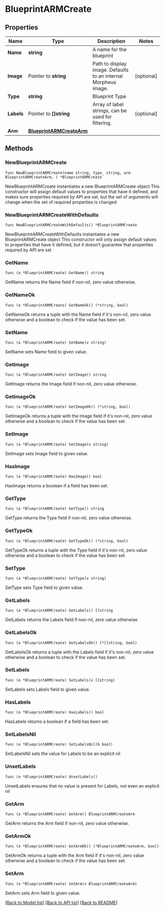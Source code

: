 # BlueprintARMCreate

## Properties

Name | Type | Description | Notes
------------ | ------------- | ------------- | -------------
**Name** | **string** | A name for the blueprint | 
**Image** | Pointer to **string** | Path to display image. Defaults to an internal Morpheus image. | [optional] 
**Type** | **string** | Blueprint Type | 
**Labels** | Pointer to **[]string** | Array of label strings, can be used for filtering. | [optional] 
**Arm** | [**BlueprintARMCreateArm**](blueprintARMCreate_arm.md) |  | 

## Methods

### NewBlueprintARMCreate

`func NewBlueprintARMCreate(name string, type_ string, arm BlueprintARMCreateArm, ) *BlueprintARMCreate`

NewBlueprintARMCreate instantiates a new BlueprintARMCreate object
This constructor will assign default values to properties that have it defined,
and makes sure properties required by API are set, but the set of arguments
will change when the set of required properties is changed

### NewBlueprintARMCreateWithDefaults

`func NewBlueprintARMCreateWithDefaults() *BlueprintARMCreate`

NewBlueprintARMCreateWithDefaults instantiates a new BlueprintARMCreate object
This constructor will only assign default values to properties that have it defined,
but it doesn't guarantee that properties required by API are set

### GetName

`func (o *BlueprintARMCreate) GetName() string`

GetName returns the Name field if non-nil, zero value otherwise.

### GetNameOk

`func (o *BlueprintARMCreate) GetNameOk() (*string, bool)`

GetNameOk returns a tuple with the Name field if it's non-nil, zero value otherwise
and a boolean to check if the value has been set.

### SetName

`func (o *BlueprintARMCreate) SetName(v string)`

SetName sets Name field to given value.


### GetImage

`func (o *BlueprintARMCreate) GetImage() string`

GetImage returns the Image field if non-nil, zero value otherwise.

### GetImageOk

`func (o *BlueprintARMCreate) GetImageOk() (*string, bool)`

GetImageOk returns a tuple with the Image field if it's non-nil, zero value otherwise
and a boolean to check if the value has been set.

### SetImage

`func (o *BlueprintARMCreate) SetImage(v string)`

SetImage sets Image field to given value.

### HasImage

`func (o *BlueprintARMCreate) HasImage() bool`

HasImage returns a boolean if a field has been set.

### GetType

`func (o *BlueprintARMCreate) GetType() string`

GetType returns the Type field if non-nil, zero value otherwise.

### GetTypeOk

`func (o *BlueprintARMCreate) GetTypeOk() (*string, bool)`

GetTypeOk returns a tuple with the Type field if it's non-nil, zero value otherwise
and a boolean to check if the value has been set.

### SetType

`func (o *BlueprintARMCreate) SetType(v string)`

SetType sets Type field to given value.


### GetLabels

`func (o *BlueprintARMCreate) GetLabels() []string`

GetLabels returns the Labels field if non-nil, zero value otherwise.

### GetLabelsOk

`func (o *BlueprintARMCreate) GetLabelsOk() (*[]string, bool)`

GetLabelsOk returns a tuple with the Labels field if it's non-nil, zero value otherwise
and a boolean to check if the value has been set.

### SetLabels

`func (o *BlueprintARMCreate) SetLabels(v []string)`

SetLabels sets Labels field to given value.

### HasLabels

`func (o *BlueprintARMCreate) HasLabels() bool`

HasLabels returns a boolean if a field has been set.

### SetLabelsNil

`func (o *BlueprintARMCreate) SetLabelsNil(b bool)`

 SetLabelsNil sets the value for Labels to be an explicit nil

### UnsetLabels
`func (o *BlueprintARMCreate) UnsetLabels()`

UnsetLabels ensures that no value is present for Labels, not even an explicit nil
### GetArm

`func (o *BlueprintARMCreate) GetArm() BlueprintARMCreateArm`

GetArm returns the Arm field if non-nil, zero value otherwise.

### GetArmOk

`func (o *BlueprintARMCreate) GetArmOk() (*BlueprintARMCreateArm, bool)`

GetArmOk returns a tuple with the Arm field if it's non-nil, zero value otherwise
and a boolean to check if the value has been set.

### SetArm

`func (o *BlueprintARMCreate) SetArm(v BlueprintARMCreateArm)`

SetArm sets Arm field to given value.



[[Back to Model list]](../README.md#documentation-for-models) [[Back to API list]](../README.md#documentation-for-api-endpoints) [[Back to README]](../README.md)


